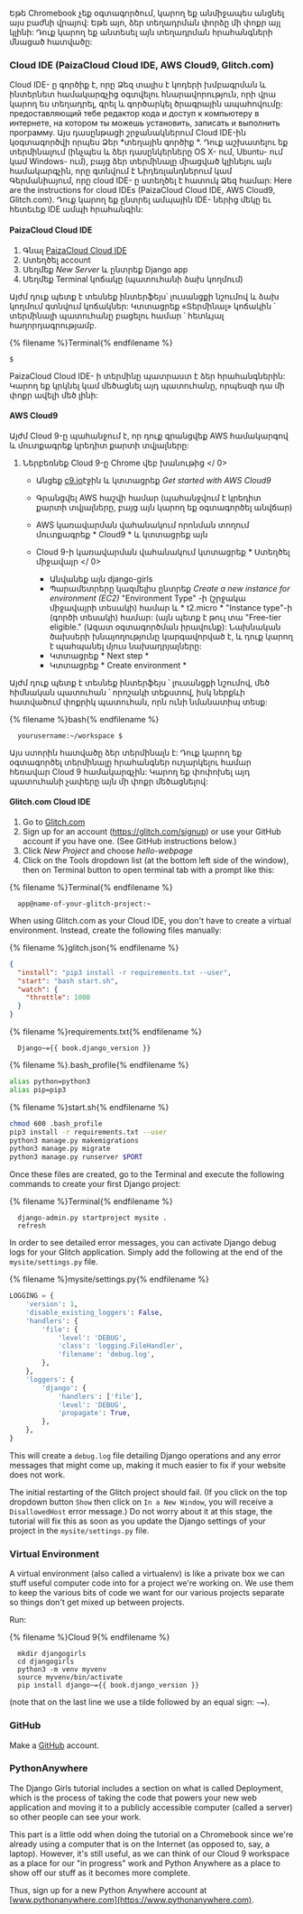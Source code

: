 Եթե ​​Chromebook չեք օգտագործում, կարող եք անմիջապես անցնել այս բաժնի վրայով: Եթե ​​այո, ձեր տեղադրման փորձը մի փոքր այլ կլինի: Դուք կարող եք անտեսել այն տեղադրման հրահանգների մնացած հատվածը:

### Cloud IDE (PaizaCloud Cloud IDE, AWS Cloud9, Glitch.com)

Cloud IDE- ը գործիք է, որը Ձեզ տալիս է կոդերի խմբագրման և ինտերնետ համակարգչից օգտվելու հնարավորություն, որի վրա կարող ես տեղադրել, գրել և գործարկել ծրագրային ապահովումը: предоставляющий тебе редактор кода и доступ к компьютеру в интернете, на котором ты можешь установить, записать и выполнить программу. Այս դասընթացի շրջանակներում Cloud IDE-ին կօգտագործվի որպես Ձեր *տեղային գործիք *. Դուք աշխատելու եք տերմինալում (ինչպես և ձեր դասընկերները OS X- ում, Ubuntu- ում կամ Windows- ում), բայց ձեր տերմինալը միացված կլինելու այն համակարգչին, որը գտնվում է Նիդեռլանդներում կամ Գերմանիայում, որը cloud IDE- ը ստեղծել է հատուկ Ձեզ համար: Here are the instructions for cloud IDEs (PaizaCloud Cloud IDE, AWS Cloud9, Glitch.com). Դուք կարող եք ընտրել ամպային IDE- ներից մեկը եւ հետեւեք IDE ամպի հրահանգին:

#### PaizaCloud Cloud IDE 

1. Գնալ [PaizaCloud Cloud IDE](https://paiza.cloud/)
2. Ստեղծել account
3. Սեղմեք *New Server* և ընտրեք Django app
4. Սեղմեք Terminal կոճակը (պատուհանի ձախ կողմում)

Այժմ դուք պետք է տեսնեք ինտերֆեյս՝ լուսանցքի նշումով և ձախ կողմում գտնվում կոճակներ: Կտտացրեք «Տերմինալ» կոճակին ՝ տերմինալի պատուհանը բացելու համար ՝ հետևյալ հաղորդագրությամբ.

{% filename %}Terminal{% endfilename %}

    $
    

PaizaCloud Cloud IDE- ի տերմինը պատրաստ է ձեր հրահանգներին: Կարող եք կրկնել կամ մեծացնել այդ պատուհանը, որպեսզի դա մի փոքր ավելի մեծ լինի:

#### AWS Cloud9 

Այժմ Cloud 9-ը պահանջում է, որ դուք գրանցվեք AWS համակարգով և մուտքագրեք կրեդիտ քարտի տվյալները:

1. Ներբեռնեք Cloud 9-ը  Chrome վեբ խանութից </ 0></li> 
    
    - Անցեք [c9.io](https://c9.io)էջին և կտտացրեք *Get started with AWS Cloud9*
    - Գրանցվել AWS հաշվի համար (պահանջվում է կրեդիտ քարտի տվյալները, բայց այն կարող եք օգտագործել անվճար)
    - AWS կառավարման վահանակում որոնման տողում մուտքագրեք * Cloud9 * և կտտացրեք այն
    - Cloud 9-ի կառավարման վահանակում կտտացրեք * Ստեղծել միջավայր </ 0></li> 
        
        - Անվանեք այն django-girls
        - Պարամետրերը կազմելիս ընտրեք *Create a new instance for environment (EC2)* "Environment Type" -ի (շրջակա միջավայրի տեսակի) համար և * t2.micro * "Instance type"-ի (գործի տեսակի) համար: (այն պետք է թուլ տա "Free-tier eligible." (Ազատ օգտագործման իրավունք): Նախնական ծախսերի խնայողությունը կարգավորված է, և դուք կարող է պահպանել մյուս նախադրյալները:
        - Կտտացրեք * Next step *
        - Կտտացրեք * Create environment *</ol> 
        
        Այժմ դուք պետք է տեսնեք ինտերֆեյս ՝ լուսանցքի նշումով, մեծ հիմնական պատուհան ՝ որոշակի տեքստով, իսկ ներքևի հատվածում փոքրիկ պատուհան, որն ունի նմանատիպ տեսք:
        
        {% filename %}bash{% endfilename %}
        
            yourusername:~/workspace $
            
            
        
        Այս ստորին հատվածը ձեր տերմինալն է: Դուք կարող եք օգտագործել տերմինալը հրահանգներ ուղարկելու համար հեռավար Cloud 9 համակարգչին: Կարող եք փոփոխել այդ պատուհանի չափերը այն մի փոքր մեծացնելով:
        
        #### Glitch.com Cloud IDE
        
        1. Go to [Glitch.com](https://glitch.com/)
        2. Sign up for an account (https://glitch.com/signup) or use your GitHub account if you have one. (See GitHub instructions below.)
        3. Click *New Project* and choose *hello-webpage*
        4. Click on the Tools dropdown list (at the bottom left side of the window), then on Terminal button to open terminal tab with a prompt like this:
        
        {% filename %}Terminal{% endfilename %}
        
            app@name-of-your-glitch-project:~
            
        
        When using Glitch.com as your Cloud IDE, you don't have to create a virtual environment. Instead, create the following files manually:
        
        {% filename %}glitch.json{% endfilename %}
        
        ```json
        {
          "install": "pip3 install -r requirements.txt --user",
          "start": "bash start.sh",
          "watch": {
            "throttle": 1000
          }
        }
        ```
        
        {% filename %}requirements.txt{% endfilename %}
        
            Django~={{ book.django_version }}
            
        
        {% filename %}.bash_profile{% endfilename %}
        
        ```bash
        alias python=python3
        alias pip=pip3
        ```
        
        {% filename %}start.sh{% endfilename %}
        
        ```bash
        chmod 600 .bash_profile
        pip3 install -r requirements.txt --user
        python3 manage.py makemigrations
        python3 manage.py migrate
        python3 manage.py runserver $PORT
        ```
        
        Once these files are created, go to the Terminal and execute the following commands to create your first Django project:
        
        {% filename %}Terminal{% endfilename %}
        
            django-admin.py startproject mysite .
            refresh
            
        
        In order to see detailed error messages, you can activate Django debug logs for your Glitch application. Simply add the following at the end of the `mysite/settings.py` file.
        
        {% filename %}mysite/settings.py{% endfilename %}
        
        ```python
        LOGGING = {
            'version': 1,
            'disable_existing_loggers': False,
            'handlers': {
                'file': {
                    'level': 'DEBUG',
                    'class': 'logging.FileHandler',
                    'filename': 'debug.log',
                },
            },
            'loggers': {
                'django': {
                    'handlers': ['file'],
                    'level': 'DEBUG',
                    'propagate': True,
                },
            },
        }
        ```
        
        This will create a `debug.log` file detailing Django operations and any error messages that might come up, making it much easier to fix if your website does not work.
        
        The initial restarting of the Glitch project should fail. (If you click on the top dropdown button `Show` then click on `In a New Window`, you will receive a `DisallowedHost` error message.) Do not worry about it at this stage, the tutorial will fix this as soon as you update the Django settings of your project in the `mysite/settings.py` file.
        
        ### Virtual Environment
        
        A virtual environment (also called a virtualenv) is like a private box we can stuff useful computer code into for a project we're working on. We use them to keep the various bits of code we want for our various projects separate so things don't get mixed up between projects.
        
        Run:
        
        {% filename %}Cloud 9{% endfilename %}
        
            mkdir djangogirls
            cd djangogirls
            python3 -m venv myvenv
            source myvenv/bin/activate
            pip install django~={{ book.django_version }}
            
        
        (note that on the last line we use a tilde followed by an equal sign: `~=`).
        
        ### GitHub
        
        Make a [GitHub](https://github.com) account.
        
        ### PythonAnywhere 
        
        The Django Girls tutorial includes a section on what is called Deployment, which is the process of taking the code that powers your new web application and moving it to a publicly accessible computer (called a server) so other people can see your work.
        
        This part is a little odd when doing the tutorial on a Chromebook since we're already using a computer that is on the Internet (as opposed to, say, a laptop). However, it's still useful, as we can think of our Cloud 9 workspace as a place for our "in progress" work and Python Anywhere as a place to show off our stuff as it becomes more complete.
        
        Thus, sign up for a new Python Anywhere account at [www.pythonanywhere.com](https://www.pythonanywhere.com).